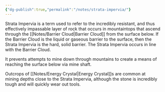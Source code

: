 ```yaml
---
{"dg-publish":true,"permalink":"/notes/strata-impervia/"}
---
```



Strata Impervia is a term used to refer to the incredibly resistant, and thus effectively impassable layer of rock that occurs in mountaintops that ascend through the [[Notes/Barrier Cloud\|Barrier Cloud]] from the surface below. 
If the Barrier Cloud is the liquid or gaseous barrier to the surface, then the Strata Impervia is the hard, solid barrier. The Strata Impervia occurs in line with the Barrier Cloud. 

It prevents attempts to mine down through mountains to create a means of reaching the surface below via mine shaft. 

Outcrops of [[Notes/Energy Crystal\|Energy Crystal]]s are common at mining depths close to the Strata Impervia, although the stone is incredibly tough and will quickly wear out tools.


